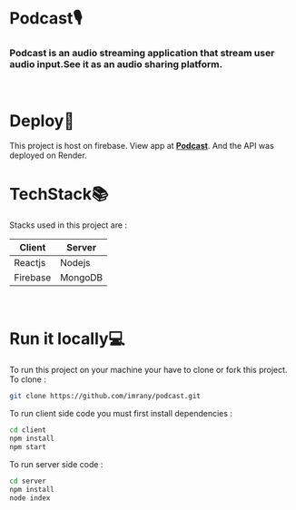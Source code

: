 # Podcast🎙
### Podcast is an audio streaming application that stream user audio input.See it as an audio sharing platform.
<br/>

# Deploy🚀
This project is host on firebase.
View app at **[Podcast](https://podcast-online.web.app)**.
And the API was deployed on Render.
<br/>

# TechStack📚
Stacks used in this project are :

| Client |  Server |
|------- |-------- |
|Reactjs |  Nodejs |
|Firebase|  MongoDB|
<br/>

# Run it locally💻
To run this project on your machine your have to clone or fork this project.
To clone :
```bash
git clone https://github.com/imrany/podcast.git 
```
To run client side code you must first install dependencies :
```bash
cd client
npm install
npm start
```
To run server side code :
```bash
cd server
npm install
node index
```